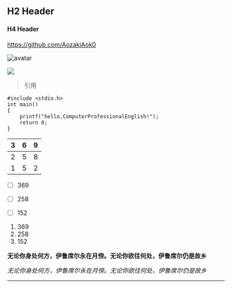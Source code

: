 ## H2 Header



#### H4 Header


https://github.com/AozakiAok0




![avatar](hhttps://cn.bing.com/images/search?view=detailV2&ccid=515vijCD&id=F02128681D4FCAFC15078C99E4354F8FB13C3FA0&thid=OIP.515vijCDoT44silqNyBNfwHaEo&mediaurl=https%3A%2F%2Fpic2.zhimg.com%2Fv2-e75e6f8a3083a13e38b2296a37204d7f_r.jpg%3Fsource%3D1940ef5c&exph=900&expw=1440&q=%e4%bc%8a%e9%b2%81%e5%b8%ad%e5%b0%94&simid=608011165731795109&form=IRPRST&ck=F06E6D394BDF4A3FE9C1FC8B06AEC4FF&selectedindex=27&ajaxhist=0&ajaxserp=0&vt=0&sim=11)



<img src='Mine.jpeg'>


> 引用




```C语言
#include <stdio.h>
int main()
{
    printf("hello,ComputerProfessionalEnglish!");
    return 0;
}
```


| 3    | 6    | 9    |
| ---- | ---- | ---- |
| 2    | 5    | 8    |
| 1    | 5    | 2    |




- [ ] 369
- [ ] 258
- [ ] 152

 

1. 369
2. 258
3. 152



**无论你身处何方，伊鲁席尔永在月傍。无论你欲往何处，伊鲁席尔仍是故乡**



*无论你身处何方，伊鲁席尔永在月傍。无论你欲往何处，伊鲁席尔仍是故乡*




------


